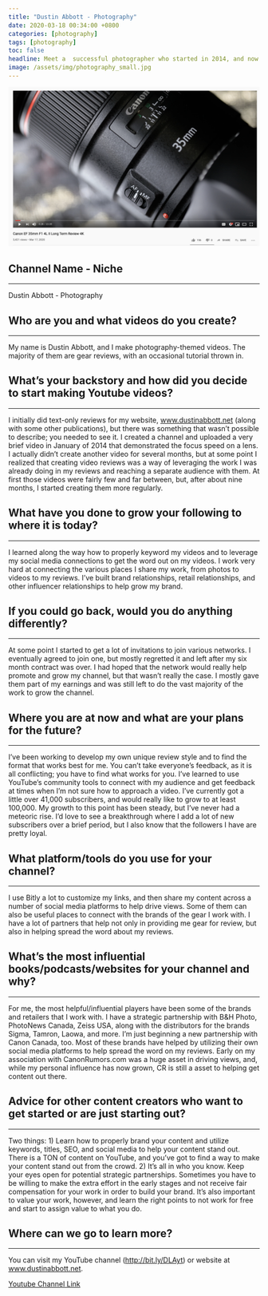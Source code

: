 ```yaml
---
title: "Dustin Abbott - Photography"
date: 2020-03-18 00:34:00 +0800
categories: [photography]
tags: [photography]
toc: false
headline: Meet a  successful photographer who started in 2014, and now does gear reviews with a number of brands and retailers.
image: /assets/img/photography_small.jpg
---
```


[![Photography](/assets/img/photography.png)](https://www.youtube.com/watch?v=Qdr9hQGlULw)

## Channel Name - Niche
_______________________

Dustin Abbott - Photography


## Who are you and what videos do you create?
_____________________________________________

My name is Dustin Abbott, and I make photography-themed videos.  The majority of them are gear reviews, with an occasional tutorial thrown in.


## What’s your backstory and how did you decide to start making Youtube videos?
_______________________________________________________________________________


I initially did text-only reviews for my website, www.dustinabbott.net (along with some other publications), but there was something that wasn’t possible to describe; you needed to see it.  I created a channel and uploaded a very brief video in January of 2014 that demonstrated the focus speed on a lens.  I actually didn’t create another video for several months, but at some point I realized that creating video reviews was a way of leveraging the work I was already doing in my reviews and reaching a separate audience with them.  At first those videos were fairly few and far between, but, after about nine months, I started creating them more regularly.


## What have you done to grow your following to where it is today?
__________________________________________________________________

I learned along the way how to properly keyword my videos and to leverage my social media connections to get the word out on my videos.  I work very hard at connecting the various places I share my work, from photos to videos to my reviews.  I’ve built brand relationships, retail relationships, and other influencer relationships to help grow my brand.


## If you could go back, would you do anything differently?
___________________________________________________________

At some point I started to get a lot of invitations to join various networks.  I eventually agreed to join one, but mostly regretted it and left after my six month contract was over.  I had hoped that the network would really help promote and grow my channel, but that wasn’t really the case.  I mostly gave them part of my earnings and was still left to do the vast majority of the work to grow the channel.


## Where you are at now and what are your plans for the future?
_______________________________________________________________

I’ve been working to develop my own unique review style and to find the format that works best for me.  You can’t take everyone’s feedback, as it is all conflicting; you have to find what works for you.  I’ve learned to use YouTube’s community tools to connect with my audience and get feedback at times when I’m not sure how to approach a video.  I’ve currently got a little over 41,000 subscribers, and would really like to grow to at least 100,000.  My growth to this point has been steady, but I’ve never had a meteoric rise.  I’d love to see a breakthrough where I add a lot of new subscribers over a brief period, but I also know that the followers I have are pretty loyal.


## What platform/tools do you use for your channel?
___________________________________________________

I use Bitly a lot to customize my links, and then share my content across a number of social media platforms to help drive views.  Some of them can also be useful places to connect with the brands of the gear I work with.  I have a lot of partners that help not only in providing me gear for review, but also in helping spread the word about my reviews.


## What’s the most influential books/podcasts/websites for your channel and why?
________________________________________________________________________________

For me, the most helpful/influential players have been some of the brands and retailers that I work with.  I have a strategic partnership with B&H Photo, PhotoNews Canada, Zeiss USA, along with the distributors for the brands Sigma, Tamron, Laowa, and more.  I’m just beginning a new partnership with Canon Canada, too.  Most of these brands have helped by utilizing their own social media platforms to help spread the word on my reviews.  Early on my association with CanonRumors.com was a huge asset in driving views, and, while my personal influence has now grown, CR is still a asset to helping get content out there.


## Advice for other content creators who want to get started or are just starting out?
______________________________________________________________________________________

Two things:  1)  Learn how to properly brand your content and utilize keywords, titles, SEO, and social media to help your content stand out.  There is a TON of content on YouTube, and you’ve got to find a way to make your content stand out from the crowd.  2)  It’s all in who you know.  Keep your eyes open for potential strategic partnerships.  Sometimes you have to be willing to make the extra effort in the early stages and not receive fair compensation for your work in order to build your brand.  It’s also important to value your work, however, and learn the right points to not work for free and start to assign value to what you do.


## Where can we go to learn more?
_________________________________

You can visit my YouTube channel (http://bit.ly/DLAyt) or website at www.dustinabbott.net.  

[Youtube Channel Link](https://www.youtube.com/channel/UCrmU_ja6Ea7G1RYGfy3zeVA)
